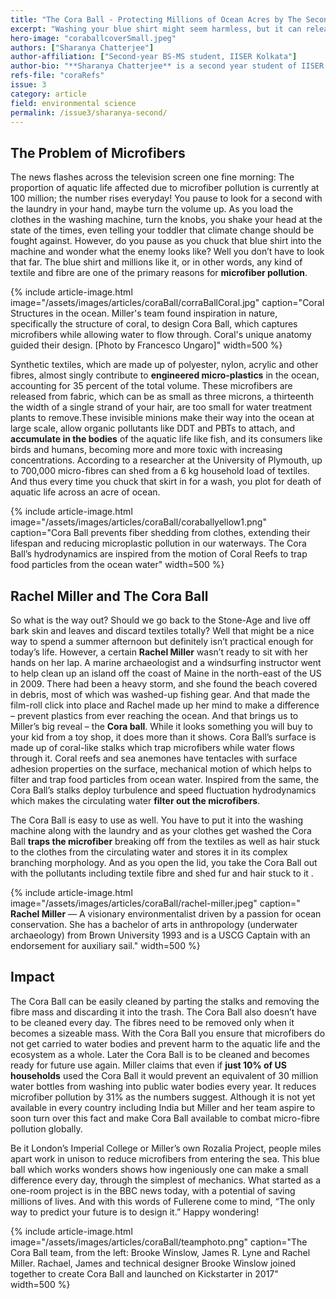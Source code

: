 ```yaml
---
title: "The Cora Ball - Protecting Millions of Ocean Acres by The Second"
excerpt: "Washing your blue shirt might seem harmless, but it can release microfibres that harm ocean life. Microfibre pollution—from textiles, hair, and pet fur—poses a growing threat to marine ecosystems. The Cora Ball, inspired by coral reefs, uses hydrodynamics to trap these fibres during laundry, reducing pollution by up to 31%. Praised by marine biologists and environmentalists, Sharanya Chatterjee takes you through the journey through her article showing a simple yet effective household solution to this global issue."
hero-image: "coraballcoverSmall.jpeg"
authors: ["Sharanya Chatterjee"]
author-affiliation: ["Second-year BS-MS student, IISER Kolkata"]
author-bio: "**Sharanya Chatterjee** is a second year student of IISER Kolkata and an aspiring researcher who is passionate in the field of neuroscience, developmental biology and its manifestations. She believes in responsible research facets. Habitually reads 'maybe nots' as 'maybes'."
refs-file: "coraRefs"
issue: 3
category: article
field: environmental science
permalink: /issue3/sharanya-second/
---
```


## The Problem of Microfibers
The news flashes across the television screen one fine morning: The proportion of aquatic life affected due to microfiber pollution is currently at 100 million; the number rises everyday! You pause to look for a second with the laundry in your hand, maybe turn the volume up. As you load the clothes in the washing machine, turn the knobs, you shake your head at the state of the times, even telling your toddler that climate change should be fought against. However, do you pause as you chuck that blue shirt into the machine and wonder what the enemy looks like? Well you don’t have to look that far. The blue shirt and millions like it, or in other words, any kind of textile and fibre are one of the primary reasons for **microfiber pollution**.

{% include article-image.html image="/assets/images/articles/coraBall/corraBallCoral.jpg" caption="Coral Structures in the ocean. Miller's team found inspiration in nature, specifically the structure of coral, to design Cora Ball, which captures microfibers while allowing water to flow through. Coral's unique anatomy guided their design. [Photo by Francesco Ungaro]" width=500 %}

Synthetic textiles, which are made up of polyester, nylon, acrylic and other fibres, almost singly contribute to **engineered micro-plastics** in the ocean, accounting for 35 percent of the total volume. These microfibers are released from fabric, which can be as small as three microns, a thirteenth the width of a single strand of your hair, are too small for water treatment plants to remove.These invisible minions make their way into the ocean at large scale, allow organic pollutants like DDT and PBTs to attach, and **accumulate in the bodies** of the aquatic life like fish, and its consumers like birds and humans, becoming more and more toxic with increasing concentrations. According to a researcher at the University of Plymouth, up to 700,000 micro-fibres can shed from a 6 kg household load of textiles. And thus every time you chuck that skirt in for a wash, you plot for death of aquatic life across an acre of ocean.

{% include article-image.html image="/assets/images/articles/coraBall/coraballyellow1.png" caption="Cora Ball prevents fiber shedding from clothes, extending their lifespan and reducing microplastic pollution in our waterways. The Cora Ball’s hydrodynamics are inspired from the motion of Coral Reefs to trap food particles from the ocean water" width=500 %}


## Rachel Miller and The Cora Ball
So what is the way out? Should we go back to the Stone-Age and live off bark skin and leaves and discard textiles totally? Well that might be a nice way to spend a summer afternoon but definitely isn’t practical enough for today’s life. However, a certain **Rachel Miller** wasn’t ready to sit with her hands on her lap. A marine archaeologist and a windsurfing instructor went to help clean up an island off the coast of Maine in the north-east of the US in 2009. There had been a heavy storm, and she found the beach covered in debris, most of which was washed-up fishing gear. And that made the film-roll click into place and Rachel made up her mind to make a difference – prevent plastics from ever reaching the ocean. And that brings us to Miller’s big reveal – the **Cora ball**. While it looks something you will buy to your kid from a toy shop, it does more than it shows. Cora Ball’s surface is made up of coral-like stalks which trap microfibers while water flows through it. Coral reefs and sea anemones have tentacles with surface adhesion properties on the surface, mechanical motion of which helps to filter and trap food particles from ocean water. Inspired from the same, the Cora Ball’s stalks deploy turbulence and speed fluctuation hydrodynamics which makes the circulating water **filter out the microfibers**.

The Cora Ball is easy to use as well. You have to put it into the washing machine along with the laundry and as your clothes get washed the Cora Ball **traps the microfiber** breaking off from the textiles as well as hair stuck to the clothes from the circulating water and stores it in its complex branching morphology. And as you open the lid, you take the Cora Ball out with the pollutants including textile fibre and shed fur and hair stuck to it .

{% include article-image.html image="/assets/images/articles/coraBall/rachel-miller.jpeg" caption=" **Rachel Miller** — A visionary environmentalist driven by a passion for ocean conservation. She has a bachelor of arts in anthropology (underwater archaeology) from Brown University 1993 and is a USCG Captain with an endorsement for auxiliary sail." width=500 %}

## Impact
The Cora Ball can be easily cleaned by parting the stalks and removing the fibre mass and discarding it into the trash. The Cora Ball also doesn’t have to be cleaned every day. The fibres need to be removed only when it becomes a sizeable mass. With the Cora Ball you ensure that microfibers do not get carried to water bodies and prevent harm to the aquatic life and the ecosystem as a whole. Later the Cora Ball is to be cleaned and becomes ready for future use again. Miller claims that even if **just 10% of US households** used the Cora Ball it would prevent an equivalent of 30 million water bottles from washing into public water bodies every year. It reduces microfiber pollution by 31% as the numbers suggest. Although it is not yet available in every country including India but Miller and her team aspire to soon turn over this fact and make Cora Ball available to combat micro-fibre pollution globally.

Be it London’s Imperial College or Miller’s own Rozalia Project, people miles apart work in unison to reduce microfibers from entering the sea. This blue ball which works wonders shows how ingeniously one can make a small difference every day, through the simplest of mechanics. What started as a one-room project is in the BBC news today, with a potential of saving millions of lives. And with this words of Fullerene come to mind, “The only way to predict your future is to design it.” Happy wondering!

{% include article-image.html image="/assets/images/articles/coraBall/teamphoto.png" caption="The Cora Ball team, from the left: Brooke Winslow, James R. Lyne and Rachel Miller. Rachael, James and technical designer Brooke Winslow joined together to create Cora Ball and launched on Kickstarter in 2017" width=500 %}

